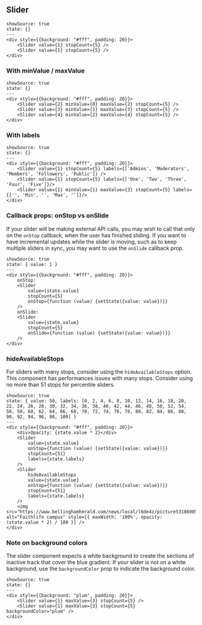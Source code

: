 ## Slider

```react
showSource: true
state: {}
---
<div style={{background: "#fff", padding: 20}}>
	<Slider value={1} stopCount={5} />
	<Slider value={1} stopCount={5} />
</div>
```

### With minValue / maxValue

```react
showSource: true
state: {}
---
<div style={{background: "#fff", padding: 20}}>
	<Slider value={2} minValue={0} maxValue={2} stopCount={5} />
	<Slider value={3} minValue={1} maxValue={3} stopCount={5} />
	<Slider value={4} minValue={2} maxValue={4} stopCount={5} />
</div>
```

### With labels

```react
showSource: true
state: {}
---
<div style={{background: "#fff", padding: 20}}>
	<Slider value={1} stopCount={5} labels={['Admins', 'Moderators', 'Members', 'Followers', 'Public']} />
	<Slider value={1} stopCount={5} labels={['One', 'Two', 'Three', 'Four', 'Five']}/>
	<Slider value={1} minValue={1} maxValue={3} stopCount={5} labels={['', 'Min', '', 'Max', '']}/>
</div>
```

### Callback props: onStop vs onSlide

If your slider will be making external API calls, you may wish to call that only on the `onStop` callback, when the user has finished sliding.
If you want to have incremental updates while the slider is moving, such as to keep multiple sliders in sync, you may want to use the `onSlide` callback prop.

```react
showSource: true
state: { value: 1 }
---
<div style={{background: "#fff", padding: 20}}>
	onStop:
	<Slider
		value={state.value}
		stopCount={5}
		onStop={function (value) {setState({value: value})}}
	/>
	onSlide:
	<Slider
		value={state.value}
		stopCount={5}
		onSlide={function (value) {setState({value: value})}}
	/>
</div>
```

### hideAvailableStops

For sliders with many stops, consider using the `hideAvailableStops` option.
This component has performances issues with many stops. Consider using no more than 51 stops for percentile sliders.

```react
showSource: true
state: { value: 50, labels: [0, 2, 4, 6, 8, 10, 12, 14, 16, 18, 20, 22, 24, 26, 28, 30, 32, 34, 36, 38, 40, 42, 44, 46, 48, 50, 52, 54, 56, 58, 60, 62, 64, 66, 68, 70, 72, 74, 76, 78, 80, 82, 84, 86, 88, 90, 92, 94, 96, 98, 100] }
---
<div style={{background: "#fff", padding: 20}}>
	<div>Opacity: {state.value * 2}</div>
	<Slider
		value={state.value}
		onStop={function (value) {setState({value: value})}}
		stopCount={51}
		labels={state.labels}
	/>
	<Slider
		hideAvailableStops
		value={state.value}
		onStop={function (value) {setState({value: value})}}
		stopCount={51}
		labels={state.labels}
	/>
	<img src="https://www.bellinghamherald.com/news/local/l6de4z/picture53186905/alternates/LANDSCAPE_1140/Faithlife%201" alt="Faithlife campus" style={{ maxWidth: '100%', opacity: (state.value * 2) / 100 }} />
</div>
```

### Note on background colors

The slider component expects a white background to create the sections of inactive track that cover the blue gradient.
If your slider is not on a white background, use the `backgroundColor` prop to indicate the background color.

```react
showSource: true
state: {}
---
<div style={{background: "plum", padding: 20}}>
	<Slider value={1} maxValue={3} stopCount={5} />
	<Slider value={1} maxValue={3} stopCount={5} backgroundColor="plum" />
</div>
```
